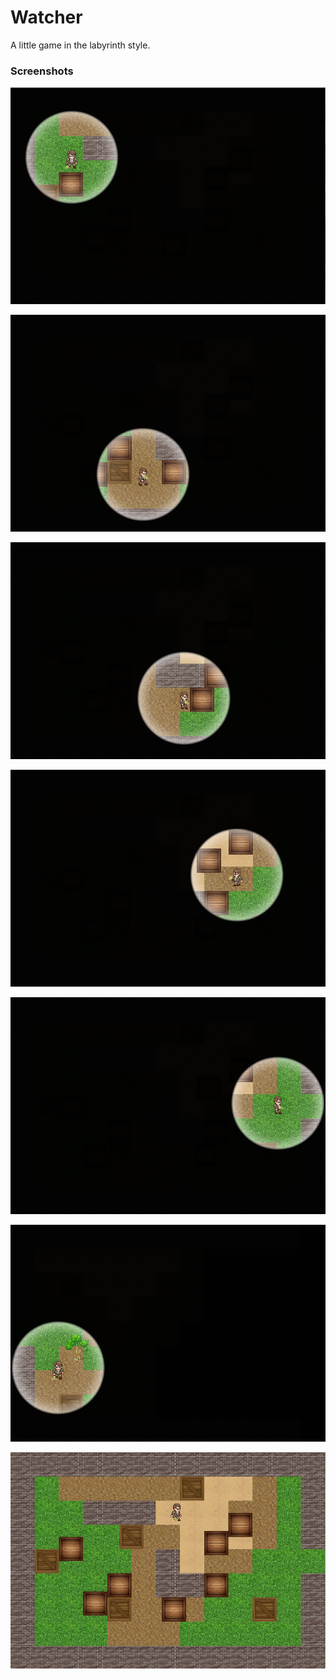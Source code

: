 # Watcher

A little game in the labyrinth style.

### Screenshots

![](https://github.com/isemenkov/Watcher/blob/master/screenshots/1.png)

![](https://github.com/isemenkov/Watcher/blob/master/screenshots/2.png)

![](https://github.com/isemenkov/Watcher/blob/master/screenshots/3.png)

![](https://github.com/isemenkov/Watcher/blob/master/screenshots/4.png)

![](https://github.com/isemenkov/Watcher/blob/master/screenshots/5.png)

![](https://github.com/isemenkov/Watcher/blob/master/screenshots/6.png)

![](https://github.com/isemenkov/Watcher/blob/master/screenshots/7.png)